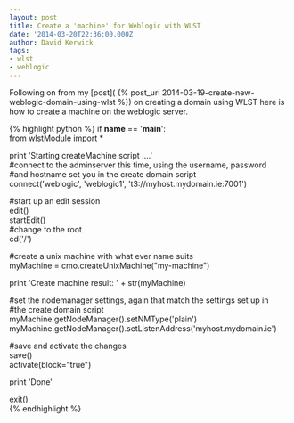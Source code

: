 ```yaml
---
layout: post
title: Create a 'machine' for Weblogic with WLST
date: '2014-03-20T22:36:00.000Z'
author: David Kerwick
tags:
- wlst
- weblogic
---
```


Following on from my [post]( {% post_url 2014-03-19-create-new-weblogic-domain-using-wlst %}) on creating a domain using WLST here is how to create a machine on the weblogic server.  

{% highlight python %}
if __name__ == '__main__':  
    from wlstModule import *  

print 'Starting createMachine script ....'  
#connect to the adminserver this time, using the username, password   
#and hostname set you in the create domain script  
connect('weblogic', 'weblogic1', 't3://myhost.mydomain.ie:7001')  

#start up an edit session  
edit()  
startEdit()  
#change to the root  
cd('/')  

#create a unix machine with what ever name suits  
myMachine = cmo.createUnixMachine("my-machine")  

print 'Create machine result: ' + str(myMachine)  

#set the nodemanager settings, again that match the settings set up in   
#the create domain script  
myMachine.getNodeManager().setNMType('plain')  
myMachine.getNodeManager().setListenAddress('myhost.mydomain.ie')  

#save and activate the changes  
save()  
activate(block="true")  

print 'Done'  

exit()  
{% endhighlight %}
